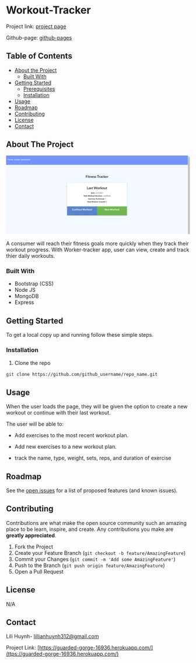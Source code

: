 # Workout-Tracker

Project link: [project page](https://guarded-gorge-16936.herokuapp.com/)

Github-page: [github-pages](https://github.com/lillianhuynh/Workout-Tracker)

## Table of Contents

* [About the Project](#about-the-project)
  * [Built With](#built-with)
* [Getting Started](#getting-started)
  * [Prerequisites](#prerequisites)
  * [Installation](#installation)
* [Usage](#usage)
* [Roadmap](#roadmap)
* [Contributing](#contributing)
* [License](#license)
* [Contact](#contact)


## About The Project

![Project Screenshot](public/assets/images/workoutTracker.png)

 A consumer will reach their fitness goals more quickly when they track their workout progress. With Worker-tracker app, user can view, create and track thier daily workouts.


### Built With

* Bootstrap (CSS)
* Node JS
* MongoDB
* Express

## Getting Started

To get a local copy up and running follow these simple steps.

### Installation

1. Clone the repo
```sh
git clone https://github.com/github_username/repo_name.git
```

## Usage

When the user loads the page, they will be given the option to create a new workout or continue with their last workout.

The user will be able to:

  * Add exercises to the most recent workout plan.

  * Add new exercises to a new workout plan.

  * track the name, type, weight, sets, reps, and duration of exercise
  
## Roadmap

See the [open issues](https://github.com/lillianhuynh/Workout-Tracker/issues) for a list of proposed features (and known issues).

## Contributing

Contributions are what make the open source community such an amazing place to be learn, inspire, and create. Any contributions you make are **greatly appreciated**.

1. Fork the Project
2. Create your Feature Branch (`git checkout -b feature/AmazingFeature`)
3. Commit your Changes (`git commit -m 'Add some AmazingFeature'`)
4. Push to the Branch (`git push origin feature/AmazingFeature`)
5. Open a Pull Request

## License

N/A

## Contact

Lili Huynh- lillianhuynh312@gmail.com

Project Link: [https://guarded-gorge-16936.herokuapp.com/](ttps://guarded-gorge-16936.herokuapp.com/)